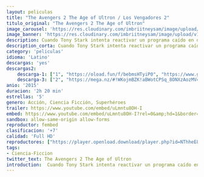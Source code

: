 ```yaml
---
layout: peliculas
title: "The Avengers 2 The Age of Ultron / Los Vengadores 2"
titulo_original: "The Avengers 2 The Age of Ultron"
image_carousel: 'https://res.cloudinary.com/imbriitneysam/image/upload/v1545012031/era-ultron-poster-min.jpg'
image_banner: 'https://res.cloudinary.com/imbriitneysam/image/upload/v1545012031/age-ultron-banner-min.jpg'
description: Cuando Tony Stark intenta reactivar un programa caído en desuso cuyo objetivo es mantener la paz, las cosas empiezan a torcerse y los héroes más poderosos de la Tierra, incluyendo a Iron Man, Capitán América, Thor, El Increíble Hulk, Viuda Negra y Ojo de Halcón, tendrán que afrontar la prueba definitiva cuando el destino del planeta se ponga en juego.
description_corta: Cuando Tony Stark intenta reactivar un programa caído en desuso cuyo objetivo es mantener la paz, las cosas empiezan a torcerse y los héroes más poderosos de la Tierra, incluyendo a Iron Man, Capitán América, Thor, El Increíble Hulk, Viuda...
category: 'peliculas'
idioma: 'Latino'
descargas: 'yes'
descargas2:
    descarga-1: ["1", "https://oload.fun/f/bebmsHTyiP0", "https://www.google.com/s2/favicons?domain=openload.co","OpenLoad","https://res.cloudinary.com/imbriitneysam/image/upload/v1541473684/mexico.png", "Latino", "Full HD"]
    descarga-3: ["2", "https://mega.nz/#!WKojmBZK!aBWotCPSq_8ONXzAozMV4sCpqt3fF4fNPDlNnLZjK9Y", "https://www.google.com/s2/favicons?domain=mega.nz","Mega","https://res.cloudinary.com/imbriitneysam/image/upload/v1541473684/mexico.png", "Latino", "Full HD"]
anio: '2015'
duracion: '2h 20 min'
estrellas: '5'
genero: Acción, Ciencia Ficción, Superhéroes
trailer: https://www.youtube.com/embed/uLmntu8OH-I
embed: https://www.youtube.com/embed/uLmntu8OH-I?rel=0&amp;hd=1&border=0&wmode=opaque&enablejsapi=1&modestbranding=1&controls=1&showinfo=1
sandbox: allow-same-origin allow-forms
reproductor: fembed
clasificacion: '+7'
calidad: 'Full HD'
reproductores: ["https://player.openload.download/player.php?id=NThheE8vVlFPWUVQaGo2Y0JxclF0cjJDOU1FejArRldMcHlsUThON2F4Ujk0bXVXVURtRjNRTmgwMkRCMlZmbFZ4ZmkyTXZVUTIydzNNTmtQTU1yeEE9PQ","https://player.openplay.vip/player.php?id=MTg3NQ","https://tutumeme.net/embed/player.php?u=bXQ3ajJOaW1wcFRGcEs2VW5XRGExTlRPMytmUnc3bHVwcWhoenVIUjI5SHF5TlNwc0taaG1jN2gwZHZSNTlIRHVhV2tZWitkNUtDVDNOL1ZvYW1rYjJocm42Yz0","https://www.zembed.to/public/dist/asteroid.html?id=587775441ce235e09d25be89d3f5001f&title=Avengers:%20Age%20of%20Ultron","https://api.cuevana3.io/olpremium/gd.php?file=ek5lbm9xYWNrS0xNejZabVlkSFIyTkxQb3BPWDB0UFkwY3lvbjJIRjBPQ1QwNStUck1mVG9kVExvM0djeHA3VnFybXRscUdvMWRXNHRZbU1lYXVUeDg2cGpKVmp4cXpBejYxcGxHVEYwOVNYenEySW9hU1QxdDNYblpaNXNOWEkzclJvaklpVDFNQ3JsSzEvaU5tV3h0SGJuSCtmMHJETnE5ZWpscC9HdU16UDEyV0xpS3kzMUtuVG9aVjR0TkxLcU1ka2xxRFoyY200dFhoL1pjclV4cFdvYklLRWlNbmYxOG1ZYjZ6SDFBPT0","https://api.cuevana3.io/rr/gd.php?h=ek5lbm9xYWNrS0xJMVp5b21KREk0dFBLbjVkaHhkRGdrOG1jbnBpUnhhS1ZwcGFuYk5UTnBiM0lsWXlqMThuVnJkWnFpMmpUMmNMVHA2S2psTUdPMXN1U3FadVkyUT09"]
tags:
- Ciencia-Ficcion
twitter_text: The Avengers 2 The Age of Ultron
introduction:  Cuando Tony Stark intenta reactivar un programa caído en desuso cuyo objetivo es mantener la paz, las cosas empiezan a torcerse y los héroes más poderosos de la Tierra, incluyendo a Iron Man, Capitán América, Thor, El Increíble Hulk, Viuda..
---
```












